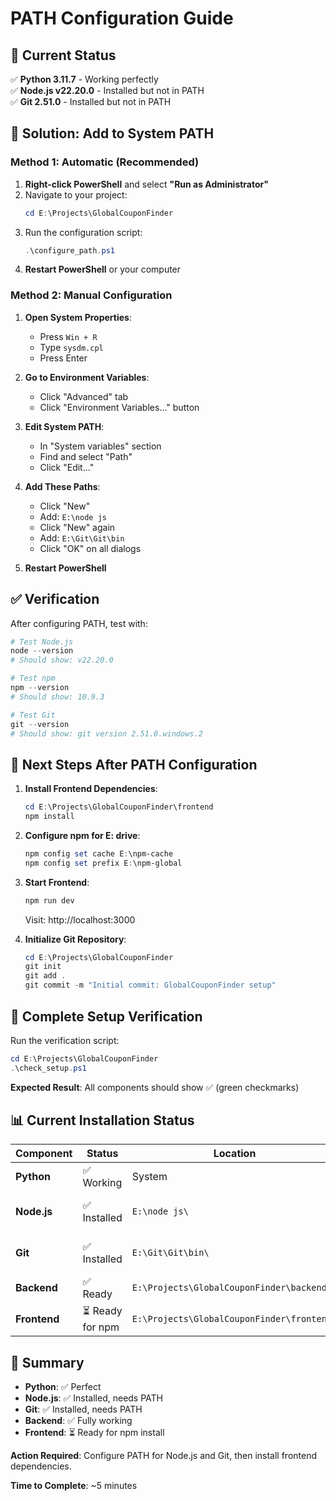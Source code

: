 # PATH Configuration Guide

## 🎯 **Current Status**

✅ **Python 3.11.7** - Working perfectly  
✅ **Node.js v22.20.0** - Installed but not in PATH  
✅ **Git 2.51.0** - Installed but not in PATH  

## 🔧 **Solution: Add to System PATH**

### **Method 1: Automatic (Recommended)**

1. **Right-click PowerShell** and select **"Run as Administrator"**
2. Navigate to your project:
   ```powershell
   cd E:\Projects\GlobalCouponFinder
   ```
3. Run the configuration script:
   ```powershell
   .\configure_path.ps1
   ```
4. **Restart PowerShell** or your computer

### **Method 2: Manual Configuration**

1. **Open System Properties**:
   - Press `Win + R`
   - Type `sysdm.cpl`
   - Press Enter

2. **Go to Environment Variables**:
   - Click "Advanced" tab
   - Click "Environment Variables..." button

3. **Edit System PATH**:
   - In "System variables" section
   - Find and select "Path"
   - Click "Edit..."

4. **Add These Paths**:
   - Click "New"
   - Add: `E:\node js`
   - Click "New" again
   - Add: `E:\Git\Git\bin`
   - Click "OK" on all dialogs

5. **Restart PowerShell**

## ✅ **Verification**

After configuring PATH, test with:

```powershell
# Test Node.js
node --version
# Should show: v22.20.0

# Test npm
npm --version
# Should show: 10.9.3

# Test Git
git --version
# Should show: git version 2.51.0.windows.2
```

## 🚀 **Next Steps After PATH Configuration**

1. **Install Frontend Dependencies**:
   ```powershell
   cd E:\Projects\GlobalCouponFinder\frontend
   npm install
   ```

2. **Configure npm for E: drive**:
   ```powershell
   npm config set cache E:\npm-cache
   npm config set prefix E:\npm-global
   ```

3. **Start Frontend**:
   ```powershell
   npm run dev
   ```
   Visit: http://localhost:3000

4. **Initialize Git Repository**:
   ```powershell
   cd E:\Projects\GlobalCouponFinder
   git init
   git add .
   git commit -m "Initial commit: GlobalCouponFinder setup"
   ```

## 🎉 **Complete Setup Verification**

Run the verification script:
```powershell
cd E:\Projects\GlobalCouponFinder
.\check_setup.ps1
```

**Expected Result**: All components should show ✅ (green checkmarks)

## 📊 **Current Installation Status**

| Component | Status | Location | PATH |
|-----------|--------|----------|------|
| **Python** | ✅ Working | System | ✅ |
| **Node.js** | ✅ Installed | `E:\node js\` | ❌ Needs PATH |
| **Git** | ✅ Installed | `E:\Git\Git\bin\` | ❌ Needs PATH |
| **Backend** | ✅ Ready | `E:\Projects\GlobalCouponFinder\backend\` | ✅ |
| **Frontend** | ⏳ Ready for npm | `E:\Projects\GlobalCouponFinder\frontend\` | ⏳ |

## 🎯 **Summary**

- **Python**: ✅ Perfect
- **Node.js**: ✅ Installed, needs PATH
- **Git**: ✅ Installed, needs PATH
- **Backend**: ✅ Fully working
- **Frontend**: ⏳ Ready for npm install

**Action Required**: Configure PATH for Node.js and Git, then install frontend dependencies.

**Time to Complete**: ~5 minutes
